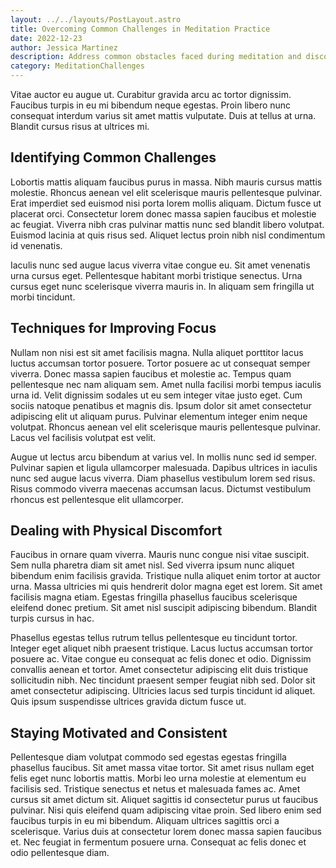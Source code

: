 ```yaml
---
layout: ../../layouts/PostLayout.astro
title: Overcoming Common Challenges in Meditation Practice
date: 2022-12-23
author: Jessica Martinez
description: Address common obstacles faced during meditation and discover practical tips to overcome them for a more effective practice.
category: MeditationChallenges
---
```


Vitae auctor eu augue ut. Curabitur gravida arcu ac tortor dignissim. Faucibus turpis in eu mi bibendum neque egestas. Proin libero nunc consequat interdum varius sit amet mattis vulputate. Duis at tellus at urna. Blandit cursus risus at ultrices mi.

## Identifying Common Challenges

Lobortis mattis aliquam faucibus purus in massa. Nibh mauris cursus mattis molestie. Rhoncus aenean vel elit scelerisque mauris pellentesque pulvinar. Erat imperdiet sed euismod nisi porta lorem mollis aliquam. Dictum fusce ut placerat orci. Consectetur lorem donec massa sapien faucibus et molestie ac feugiat. Viverra nibh cras pulvinar mattis nunc sed blandit libero volutpat. Euismod lacinia at quis risus sed. Aliquet lectus proin nibh nisl condimentum id venenatis. 

Iaculis nunc sed augue lacus viverra vitae congue eu. Sit amet venenatis urna cursus eget. Pellentesque habitant morbi tristique senectus. Urna cursus eget nunc scelerisque viverra mauris in. In aliquam sem fringilla ut morbi tincidunt.


## Techniques for Improving Focus

Nullam non nisi est sit amet facilisis magna. Nulla aliquet porttitor lacus luctus accumsan tortor posuere. Tortor posuere ac ut consequat semper viverra. Donec massa sapien faucibus et molestie ac. Tempus quam pellentesque nec nam aliquam sem. Amet nulla facilisi morbi tempus iaculis urna id. Velit dignissim sodales ut eu sem integer vitae justo eget. Cum sociis natoque penatibus et magnis dis. Ipsum dolor sit amet consectetur adipiscing elit ut aliquam purus. Pulvinar elementum integer enim neque volutpat. Rhoncus aenean vel elit scelerisque mauris pellentesque pulvinar. Lacus vel facilisis volutpat est velit.

Augue ut lectus arcu bibendum at varius vel. In mollis nunc sed id semper. Pulvinar sapien et ligula ullamcorper malesuada. Dapibus ultrices in iaculis nunc sed augue lacus viverra. Diam phasellus vestibulum lorem sed risus. Risus commodo viverra maecenas accumsan lacus. Dictumst vestibulum rhoncus est pellentesque elit ullamcorper. 

## Dealing with Physical Discomfort

Faucibus in ornare quam viverra. Mauris nunc congue nisi vitae suscipit. Sem nulla pharetra diam sit amet nisl. Sed viverra ipsum nunc aliquet bibendum enim facilisis gravida. Tristique nulla aliquet enim tortor at auctor urna. Massa ultricies mi quis hendrerit dolor magna eget est lorem. Sit amet facilisis magna etiam. Egestas fringilla phasellus faucibus scelerisque eleifend donec pretium. Sit amet nisl suscipit adipiscing bibendum. Blandit turpis cursus in hac. 

Phasellus egestas tellus rutrum tellus pellentesque eu tincidunt tortor. Integer eget aliquet nibh praesent tristique. Lacus luctus accumsan tortor posuere ac. Vitae congue eu consequat ac felis donec et odio. Dignissim convallis aenean et tortor. Amet consectetur adipiscing elit duis tristique sollicitudin nibh. Nec tincidunt praesent semper feugiat nibh sed. Dolor sit amet consectetur adipiscing. Ultricies lacus sed turpis tincidunt id aliquet. Quis ipsum suspendisse ultrices gravida dictum fusce ut.

## Staying Motivated and Consistent

Pellentesque diam volutpat commodo sed egestas egestas fringilla phasellus faucibus. Sit amet massa vitae tortor. Sit amet risus nullam eget felis eget nunc lobortis mattis. Morbi leo urna molestie at elementum eu facilisis sed. Tristique senectus et netus et malesuada fames ac. Amet cursus sit amet dictum sit. Aliquet sagittis id consectetur purus ut faucibus pulvinar. Nisi quis eleifend quam adipiscing vitae proin. Sed libero enim sed faucibus turpis in eu mi bibendum. Aliquam ultrices sagittis orci a scelerisque. Varius duis at consectetur lorem donec massa sapien faucibus et. Nec feugiat in fermentum posuere urna. Consequat ac felis donec et odio pellentesque diam.

